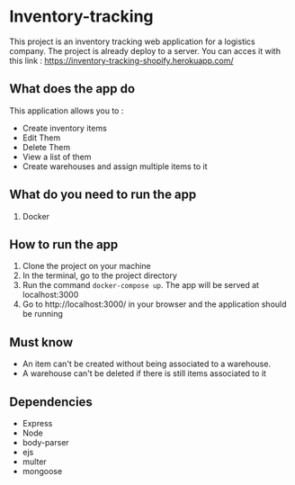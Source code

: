 # Inventory-tracking
This project is an inventory tracking web application for a logistics company. The project is already deploy to a server. You can acces it with this link : https://inventory-tracking-shopify.herokuapp.com/

## What does the app do
This application allows you to :
  - Create inventory items
  - Edit Them
  - Delete Them
  - View a list of them
  - Create warehouses and assign multiple items to it

## What do you need to run the app
1. Docker

## How to run the app
1. Clone the project on your machine
2. In the terminal, go to the project directory
3. Run the command `docker-compose up`. The app will be served at localhost:3000
4. Go to http://localhost:3000/ in your browser and the application should be running

## Must know
- An item can't be created without being associated to a warehouse. 
- A warehouse can't be deleted if there is still items associated to it

## Dependencies
- Express
- Node
- body-parser
- ejs
- multer
- mongoose
